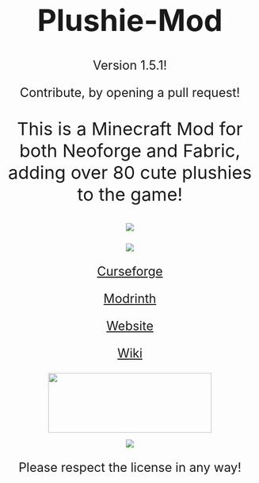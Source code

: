 <h1 style="font-size:60px;"align="center">Plushie-Mod</h1>

<p style="font-size:25px" align="center">Version 1.5.1!</p>

<p style="font-size:25px" align="center">Contribute, by opening a pull request!</p>

<p style="font-size:36px;" align="center">This is a Minecraft Mod for both Neoforge and Fabric, adding over 80 cute plushies to the game!</p>

<p style="font-size:25px;" align="center"><img src="https://cf.way2muchnoise.eu/544197.svg"><a href="https://www.curseforge.com/minecraft/mc-mods/plushie-mod"></a></p>

<p style="font-size:25px;" align="center"><img src="https://cf.way2muchnoise.eu/versions/For%20MC_544197_all.svg"><a href="https://www.curseforge.com/minecraft/mc-mods/plushie-mod"></a></p>

<p style="font-size:25px;" align="center"><a href="https://www.curseforge.com/minecraft/mc-mods/plushie-mod">Curseforge</a></p>

<p style="font-size:25px;" align="center"><a href="https://modrinth.com/mod/plushie">Modrinth</a></p>

<p style="font-size:25px;" align="center"><a href="https://link4real.github.io/plushie.html">Website</a></p>

<p style="font-size:25px;" align="center"><a href="https://link4real.github.io/wiki/plushies.html">Wiki</a></p>

<p align="center"><a href="https://gist.github.com/Link4real/af545420163c11858c4f4640b00191cd"><img valign="middle" src="https://i.imgur.com/3jztcWc.png" width="330px" height="120"></a></p>


<p align="center"><img valign="middle" src="https://i.imgur.com/bQC6j31.png<"></p>
<p style="font-size:25px" align="center">Please respect the license in any way!</p>
